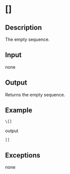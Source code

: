 []
===

## Description

The empty sequence.

## Input

none

## Output

Returns the empty sequence.

## Example

    \[]

output

    []

## Exceptions

none
